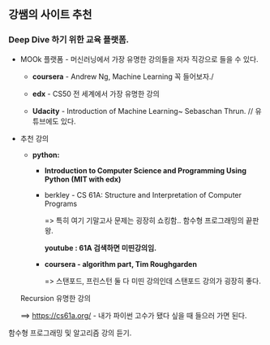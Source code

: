 ## 강쌤의 사이트 추천

### Deep Dive 하기 위한 교육 플랫폼.

- MOOk  플랫폼 - 머신러닝에서 가장 유명한 강의들을 저자 직강으로 들을 수 있다.

  - **coursera** - Andrew Ng, Machine Learning 꼭 들어보자./

  - **edx** - CS50 전 세계에서 가장 유명한 강의

  - **Udacity** - Introduction of Machine Learning~ Sebaschan Thrun. // 유튜브에도 있다.

    

- 추천 강의

  - **python:**

    - **Introduction to Computer Science and Programming Using Python (MIT with edx)**

    - berkley - CS 61A: Structure and Interpretation of Computer Programs

      => 특히 여기 기말고사 문제는 굉장히 쇼킹함.. 함수형 프로그래밍의 끝판왕.

      **youtube : 61A 검색하면 미띤강의임.**

    - **coursera - algorithm part, Tim Roughgarden**

      => 스탠포드, 프린스턴 둘 다 미띤 강의인데 스탠포드 강의가 굉장히 좋다.

      

  Recursion 유명한 강의

  ==> https://cs61a.org/  - 내가 파이썬 고수가 됐다 싶을 때 들으러 가면 된다.



함수형 프로그래밍 및 알고리즘 강의 듣기.

